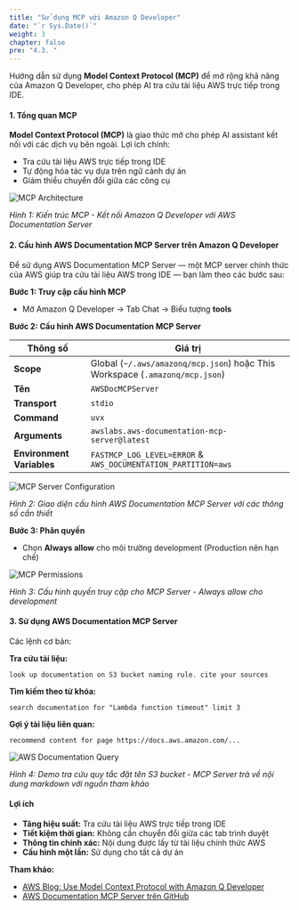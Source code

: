 ```yaml
---
title: "Sử dụng MCP với Amazon Q Developer"
date: "`r Sys.Date()`"
weight: 3
chapter: false
pre: "4.3. "
---
```


Hướng dẫn sử dụng **Model Context Protocol (MCP)** để mở rộng khả năng của Amazon Q Developer, cho phép AI tra cứu tài liệu AWS trực tiếp trong IDE.

#### 1. Tổng quan MCP

**Model Context Protocol (MCP)** là giao thức mở cho phép AI assistant kết nối với các dịch vụ bên ngoài. Lợi ích chính:

- Tra cứu tài liệu AWS trực tiếp trong IDE
- Tự động hóa tác vụ dựa trên ngữ cảnh dự án
- Giảm thiểu chuyển đổi giữa các công cụ

![MCP Architecture](/images/4-hands-on-demo/4.3-mcp-hands-on/image.png?width=90pc)

*Hình 1: Kiến trúc MCP - Kết nối Amazon Q Developer với AWS Documentation Server*

#### 2. Cấu hình AWS Documentation MCP Server trên Amazon Q Developer

Để sử dụng AWS Documentation MCP Server — một MCP server chính thức của AWS giúp tra cứu tài liệu AWS trong IDE — bạn làm theo các bước sau:

**Bước 1: Truy cập cấu hình MCP**
- Mở Amazon Q Developer → Tab Chat → Biểu tượng **tools**

**Bước 2: Cấu hình AWS Documentation MCP Server**

| Thông số                  | Giá trị                                                                      |
| ------------------------- | ---------------------------------------------------------------------------- |
| **Scope**                 | Global (`~/.aws/amazonq/mcp.json`) hoặc This Workspace (`.amazonq/mcp.json`) |
| **Tên**                   | `AWSDocMCPServer`                                                            |
| **Transport**             | `stdio`                                                                      |
| **Command**               | `uvx`                                                                        |
| **Arguments**             | `awslabs.aws-documentation-mcp-server@latest`                                |
| **Environment Variables** | `FASTMCP_LOG_LEVEL=ERROR` & `AWS_DOCUMENTATION_PARTITION=aws`                |

![MCP Server Configuration](/images/4-hands-on-demo/4.3-mcp-hands-on/image-1.png?width=40pc)

*Hình 2: Giao diện cấu hình AWS Documentation MCP Server với các thông số cần thiết*

**Bước 3: Phân quyền**
- Chọn **Always allow** cho môi trường development (Production nên hạn chế)  

![MCP Permissions](/images/4-hands-on-demo/4.3-mcp-hands-on/image-2.png?width=40pc)

*Hình 3: Cấu hình quyền truy cập cho MCP Server - Always allow cho development*

#### 3. Sử dụng AWS Documentation MCP Server

Các lệnh cơ bản:

**Tra cứu tài liệu:**
```
look up documentation on S3 bucket naming rule. cite your sources
```

**Tìm kiếm theo từ khóa:**
```
search documentation for "Lambda function timeout" limit 3
```

**Gợi ý tài liệu liên quan:**
```
recommend content for page https://docs.aws.amazon.com/...
```

![AWS Documentation Query](/images/4-hands-on-demo/4.3-mcp-hands-on/PixPin_2025-06-22_22-13-45.gif?width=40pc)

*Hình 4: Demo tra cứu quy tắc đặt tên S3 bucket - MCP Server trả về nội dung markdown với nguồn tham khảo*

#### Lợi ích

- **Tăng hiệu suất:** Tra cứu tài liệu AWS trực tiếp trong IDE
- **Tiết kiệm thời gian:** Không cần chuyển đổi giữa các tab trình duyệt
- **Thông tin chính xác:** Nội dung được lấy từ tài liệu chính thức AWS
- **Cấu hình một lần:** Sử dụng cho tất cả dự án

**Tham khảo:**  
- [AWS Blog: Use Model Context Protocol with Amazon Q Developer](https://aws.amazon.com/blogs/devops/use-model-context-protocol-with-amazon-q-developer-for-context-aware-ide-workflows/)  
- [AWS Documentation MCP Server trên GitHub](https://github.com/awslabs/mcp/tree/main/src/aws-documentation-mcp-server)  
